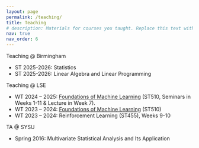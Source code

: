 ```yaml
---
layout: page
permalink: /teaching/
title: Teaching
# description: Materials for courses you taught. Replace this text with your description.
nav: true
nav_order: 6
---
```


Teaching @ Birmingham

- ST 2025-2026: Statistics
- ST 2025-2026: Linear Algebra and Linear Programming

Teaching @ LSE

- WT 2024 – 2025: [Foundations of Machine Learning](https://github.com/lse-st510/Lectures2025) (ST510, Seminars in Weeks 1-11 & Lecture in Week 7).
- WT 2023 – 2024: [Foundations of Machine Learning](https://github.com/lse-st510/Lectures2024) (ST510)
- WT 2023 – 2024: Reinforcement Learning (ST455), Weeks 9-10 

TA @ SYSU

- Spring 2016: Multivariate Statistical Analysis and Its Application